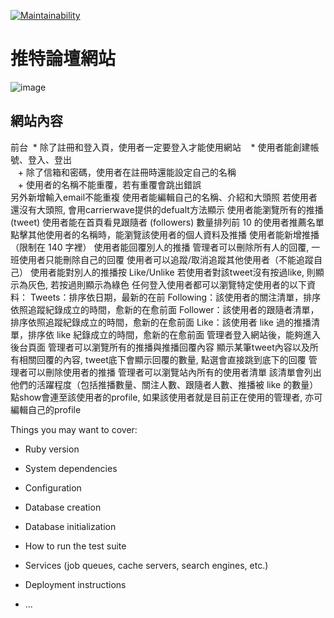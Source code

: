 [![Maintainability](https://api.codeclimate.com/v1/badges/c0609ce113878eab620c/maintainability)](https://codeclimate.com/github/ALPHACamp/simple-twitter-workspace/maintainability)

# 推特論壇網站
![image](https://github.com/iceland101113/simple-twitter/blob/master/twitter.png)  

## 網站內容  
前台 
  * 除了註冊和登入頁，使用者一定要登入才能使用網站   
  * 使用者能創建帳號、登入、登出  
    + 除了信箱和密碼，使用者在註冊時還能設定自己的名稱  
    + 使用者的名稱不能重覆，若有重覆會跳出錯誤  
另外新增輸入email不能重複
使用者能編輯自己的名稱、介紹和大頭照
若使用者還沒有大頭照, 會用carrierwave提供的defualt方法顯示
使用者能瀏覽所有的推播 (tweet)
使用者能在首頁看見跟隨者 (followers) 數量排列前 10 的使用者推薦名單
點擊其他使用者的名稱時，能瀏覽該使用者的個人資料及推播
使用者能新增推播（限制在 140 字裡）
使用者能回覆別人的推播
管理者可以刪除所有人的回覆, 一班使用者只能刪除自己的回覆
使用者可以追蹤/取消追蹤其他使用者（不能追蹤自己）
使用者能對別人的推播按 Like/Unlike
若使用者對該tweet沒有按過like, 則顯示為灰色, 若按過則顯示為綠色
任何登入使用者都可以瀏覽特定使用者的以下資料：
Tweets：排序依日期，最新的在前
Following：該使用者的關注清單，排序依照追蹤紀錄成立的時間，愈新的在愈前面
Follower：該使用者的跟隨者清單，排序依照追蹤紀錄成立的時間，愈新的在愈前面
Like：該使用者 like 過的推播清單，排序依 like 紀錄成立的時間，愈新的在愈前面
管理者登入網站後，能夠進入後台頁面
管理者可以瀏覽所有的推播與推播回覆內容
顯示某筆tweet內容以及所有相關回覆的內容, tweet底下會顯示回覆的數量, 點選會直接跳到底下的回覆
管理者可以刪除使用者的推播
管理者可以瀏覽站內所有的使用者清單
該清單會列出他們的活躍程度（包括推播數量、關注人數、跟隨者人數、推播被 like 的數量）
點show會連至該使用者的profile, 如果該使用者就是目前正在使用的管理者, 亦可編輯自己的profile

Things you may want to cover:

* Ruby version

* System dependencies

* Configuration

* Database creation

* Database initialization

* How to run the test suite

* Services (job queues, cache servers, search engines, etc.)

* Deployment instructions

* ...
